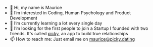 - 👋 Hi, my name is Maurice
- 👀 I’m interested in Coding, Human Psychology and Product Development
 - 🌱 I’m currently learning a lot every single day
- 💞️ I’m looking for the first people to join a Startup I founded with two friends. It's called <a target="_blank" href="https://picky.dating">picky</a>, an app to build true relationships
- 📫 How to reach me: Just email me on <a target="_blank" href="mailto:maurice@picky.dating">maurice@picky.dating</a>

<!---
MauriceStr/MauriceStr is a ✨ special ✨ repository because its `README.md` (this file) appears on your GitHub profile.
You can click the Preview link to take a look at your changes.
--->
